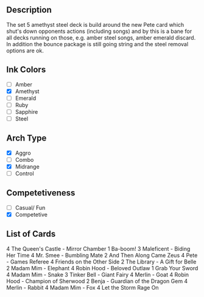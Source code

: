 ## Description

The set 5 amethyst steel deck is build around the new Pete card which shut's down opponents actions (including songs) and by this is a bane for all decks running on those, e.g. amber steel songs, amber emerald discard. In addition the bounce package is still going string and the steel removal options are ok.

## Ink Colors

- [ ] Amber
- [x] Amethyst
- [ ] Emerald
- [ ] Ruby
- [ ] Sapphire
- [ ] Steel

## Arch Type

- [x] Aggro
- [ ] Combo
- [x] Midrange
- [ ] Control

## Competetiveness

- [ ] Casual/ Fun
- [x] Competetive

## List of Cards

4 The Queen's Castle - Mirror Chamber
1 Ba-boom!
3 Maleficent - Biding Her Time
4 Mr. Smee - Bumbling Mate
2 And Then Along Came Zeus
4 Pete - Games Referee
4 Friends on the Other Side
2 The Library - A Gift for Belle
2 Madam Mim - Elephant
4 Robin Hood - Beloved Outlaw
1 Grab Your Sword
4 Madam Mim - Snake
3 Tinker Bell - Giant Fairy
4 Merlin - Goat
4 Robin Hood - Champion of Sherwood
2 Benja - Guardian of the Dragon Gem
4 Merlin - Rabbit
4 Madam Mim - Fox
4 Let the Storm Rage On
